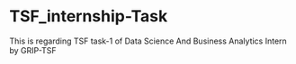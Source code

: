 # TSF_internship-Task
This is regarding TSF task-1 of Data Science And Business Analytics Intern by GRIP-TSF 
